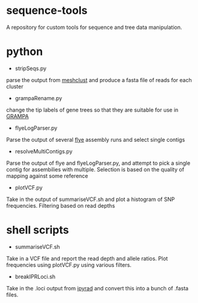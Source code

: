 # sequence-tools
A repository for custom tools for sequence and tree data manipulation.

# python
- stripSeqs.py

parse the output from [meshclust](https://github.com/BioinformaticsToolsmith/MeShClust) and produce a fasta file of reads for each cluster

- grampaRename.py

change the tip labels of gene trees so that they are suitable for use in [GRAMPA](https://github.com/gwct/grampa)

- flyeLogParser.py

Parse the output of several [flye](https://github.com/mikolmogorov/Flye) assembly runs and select single contigs

- resolveMultiContigs.py

Parse the output of flye and flyeLogParser.py, and attempt to pick a single contig for assembilies with multiple. Selection is based on the quality of mapping against some reference

- plotVCF.py

Take in the output of summariseVCF.sh and plot a histogram of SNP frequencies. Filtering based on read depths

# shell scripts
- summariseVCF.sh

Take in a VCF file and report the read depth and allele ratios. Plot frequencies using plotVCF.py using various filters.

- breakIPRLoci.sh

Take in the .loci output from [ipyrad](https://github.com/dereneaton/ipyrad) and convert this into a bunch of .fasta files.
